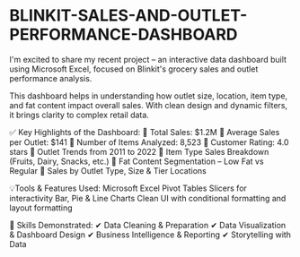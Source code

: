 # BLINKIT-SALES-AND-OUTLET-PERFORMANCE-DASHBOARD
I'm excited to share my recent project – an interactive data dashboard built using Microsoft Excel, focused on Blinkit's grocery sales and outlet performance analysis.

This dashboard helps in understanding how outlet size, location, item type, and fat content impact overall sales. With clean design and dynamic filters, it brings clarity to complex retail data.

✅ Key Highlights of the Dashboard:
📌 Total Sales: $1.2M
 📌 Average Sales per Outlet: $141
 📌 Number of Items Analyzed: 8,523
 📌 Customer Rating: 4.0 stars
 📌 Outlet Trends from 2011 to 2022
 📌 Item Type Sales Breakdown (Fruits, Dairy, Snacks, etc.)
 📌 Fat Content Segmentation – Low Fat vs Regular
 📌 Sales by Outlet Type, Size & Tier Locations

💡Tools & Features Used:
Microsoft Excel
Pivot Tables
Slicers for interactivity
Bar, Pie & Line Charts
Clean UI with conditional formatting and layout formatting

🧠 Skills Demonstrated:
✔ Data Cleaning & Preparation
 ✔ Data Visualization & Dashboard Design
 ✔ Business Intelligence & Reporting
 ✔ Storytelling with Data
